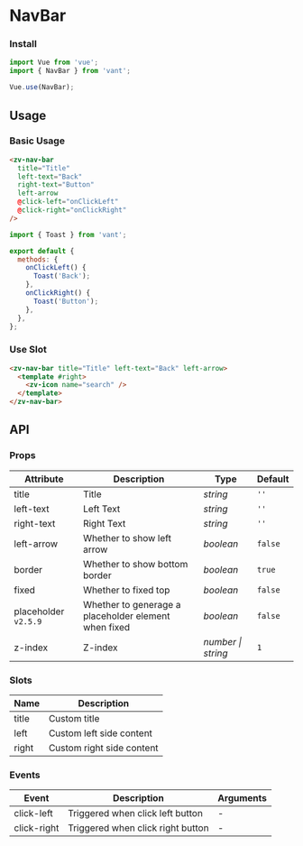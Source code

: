 # NavBar

### Install

```js
import Vue from 'vue';
import { NavBar } from 'vant';

Vue.use(NavBar);
```

## Usage

### Basic Usage

```html
<zv-nav-bar
  title="Title"
  left-text="Back"
  right-text="Button"
  left-arrow
  @click-left="onClickLeft"
  @click-right="onClickRight"
/>
```

```js
import { Toast } from 'vant';

export default {
  methods: {
    onClickLeft() {
      Toast('Back');
    },
    onClickRight() {
      Toast('Button');
    },
  },
};
```

### Use Slot

```html
<zv-nav-bar title="Title" left-text="Back" left-arrow>
  <template #right>
    <zv-icon name="search" />
  </template>
</zv-nav-bar>
```

## API

### Props

| Attribute | Description | Type | Default |
| --- | --- | --- | --- |
| title | Title | _string_ | `''` |
| left-text | Left Text | _string_ | `''` |
| right-text | Right Text | _string_ | `''` |
| left-arrow | Whether to show left arrow | _boolean_ | `false` |
| border | Whether to show bottom border | _boolean_ | `true` |
| fixed | Whether to fixed top | _boolean_ | `false` |
| placeholder `v2.5.9` | Whether to generage a placeholder element when fixed | _boolean_ | `false` |
| z-index | Z-index | _number \| string_ | `1` |

### Slots

| Name  | Description               |
| ----- | ------------------------- |
| title | Custom title              |
| left  | Custom left side content  |
| right | Custom right side content |

### Events

| Event       | Description                       | Arguments |
| ----------- | --------------------------------- | --------- |
| click-left  | Triggered when click left button  | -         |
| click-right | Triggered when click right button | -         |
